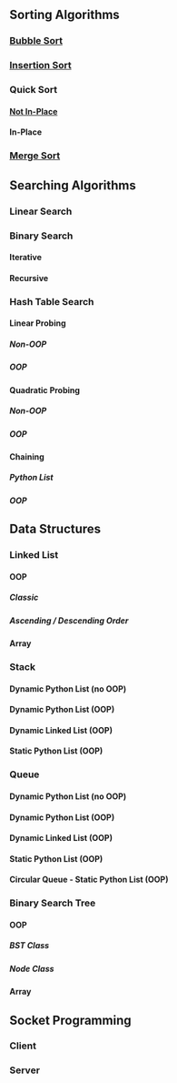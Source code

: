 ## Sorting Algorithms
### [Bubble Sort](code/bubble_sort.py)
### [Insertion Sort](code/insertion_sort.py)
### Quick Sort
#### [Not In-Place](code/quick_sort_nip.py)
#### In-Place
### [Merge Sort](code/merge_sort.py)
## Searching Algorithms
### Linear Search
### Binary Search
#### Iterative
#### Recursive
### Hash Table Search
#### Linear Probing
##### Non-OOP
##### OOP
#### Quadratic Probing
##### Non-OOP
##### OOP
#### Chaining
##### Python List
##### OOP
## Data Structures
### Linked List
#### OOP
##### Classic
##### Ascending / Descending Order
#### Array
### Stack
#### Dynamic Python List (no OOP)
#### Dynamic Python List (OOP)
#### Dynamic Linked List (OOP)
#### Static Python List (OOP)
### Queue
#### Dynamic Python List (no OOP)
#### Dynamic Python List (OOP)
#### Dynamic Linked List (OOP)
#### Static Python List (OOP)
#### Circular Queue - Static Python List (OOP)
### Binary Search Tree
#### OOP
##### BST Class
##### Node Class
#### Array
## Socket Programming
### Client
### Server